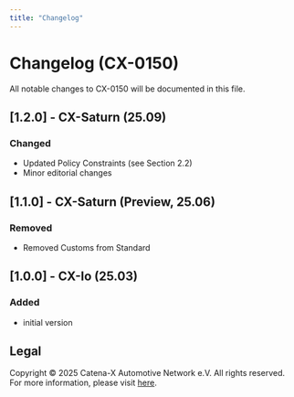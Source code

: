 ```yaml
---
title: "Changelog"
---
```


# Changelog (CX-0150)

All notable changes to CX-0150 will be documented in this file.

## [1.2.0] - CX-Saturn (25.09)

### Changed

- Updated Policy Constraints (see Section 2.2)
- Minor editorial changes

## [1.1.0] - CX-Saturn (Preview, 25.06)

### Removed

- Removed Customs from Standard

## [1.0.0] - CX-Io (25.03)

### Added

- initial version

## Legal

Copyright © 2025 Catena-X Automotive Network e.V. All rights reserved. For more information, please visit [here](/copyright).
